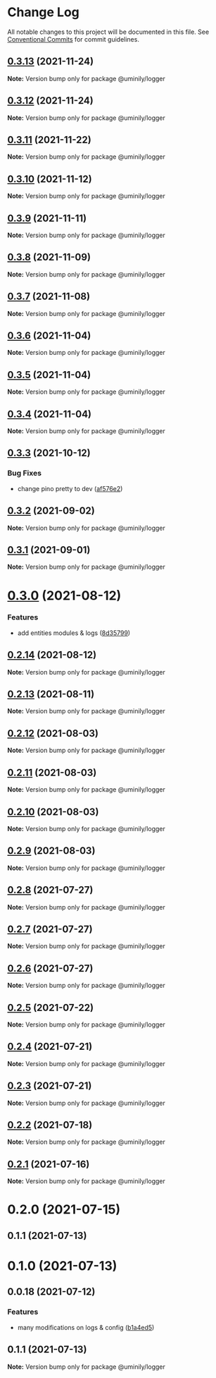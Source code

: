# Change Log

All notable changes to this project will be documented in this file.
See [Conventional Commits](https://conventionalcommits.org) for commit guidelines.

## [0.3.13](https://github.com/Uminily/kodexo/compare/@uminily/logger@0.3.12...@uminily/logger@0.3.13) (2021-11-24)

**Note:** Version bump only for package @uminily/logger





## [0.3.12](https://github.com/Uminily/kodexo/compare/@uminily/logger@0.3.11...@uminily/logger@0.3.12) (2021-11-24)

**Note:** Version bump only for package @uminily/logger





## [0.3.11](https://github.com/Uminily/kodexo/compare/@uminily/logger@0.3.10...@uminily/logger@0.3.11) (2021-11-22)

**Note:** Version bump only for package @uminily/logger





## [0.3.10](https://github.com/Uminily/kodexo/compare/@uminily/logger@0.3.9...@uminily/logger@0.3.10) (2021-11-12)

**Note:** Version bump only for package @uminily/logger





## [0.3.9](https://github.com/Uminily/kodexo/compare/@uminily/logger@0.3.8...@uminily/logger@0.3.9) (2021-11-11)

**Note:** Version bump only for package @uminily/logger





## [0.3.8](https://github.com/Uminily/kodexo/compare/@uminily/logger@0.3.7...@uminily/logger@0.3.8) (2021-11-09)

**Note:** Version bump only for package @uminily/logger





## [0.3.7](https://github.com/Uminily/kodexo/compare/@uminily/logger@0.3.6...@uminily/logger@0.3.7) (2021-11-08)

**Note:** Version bump only for package @uminily/logger





## [0.3.6](https://github.com/Uminily/kodexo/compare/@uminily/logger@0.3.5...@uminily/logger@0.3.6) (2021-11-04)

**Note:** Version bump only for package @uminily/logger





## [0.3.5](https://github.com/Uminily/kodexo/compare/@uminily/logger@0.3.4...@uminily/logger@0.3.5) (2021-11-04)

**Note:** Version bump only for package @uminily/logger





## [0.3.4](https://github.com/Uminily/kodexo/compare/@uminily/logger@0.3.3...@uminily/logger@0.3.4) (2021-11-04)

**Note:** Version bump only for package @uminily/logger





## [0.3.3](https://github.com/Uminily/kodexo/compare/@uminily/logger@0.3.2...@uminily/logger@0.3.3) (2021-10-12)


### Bug Fixes

* change pino pretty to dev ([af576e2](https://github.com/Uminily/kodexo/commit/af576e28e902a560cb82896d3107ba81b375e497))





## [0.3.2](https://github.com/Uminily/kodexo/compare/@uminily/logger@0.3.1...@uminily/logger@0.3.2) (2021-09-02)

**Note:** Version bump only for package @uminily/logger





## [0.3.1](https://github.com/Uminily/kodexo/compare/@uminily/logger@0.3.0...@uminily/logger@0.3.1) (2021-09-01)

**Note:** Version bump only for package @uminily/logger





# [0.3.0](https://github.com/Uminily/kodexo/compare/@uminily/logger@0.2.14...@uminily/logger@0.3.0) (2021-08-12)


### Features

* add entities modules & logs ([8d35799](https://github.com/Uminily/kodexo/commit/8d357992000e9ef93c105aeaee28afc5a5c27709))





## [0.2.14](https://github.com/Uminily/kodexo/compare/@uminily/logger@0.2.13...@uminily/logger@0.2.14) (2021-08-12)

**Note:** Version bump only for package @uminily/logger





## [0.2.13](https://github.com/Uminily/kodexo/compare/@uminily/logger@0.2.12...@uminily/logger@0.2.13) (2021-08-11)

**Note:** Version bump only for package @uminily/logger





## [0.2.12](https://github.com/Uminily/kodexo/compare/@uminily/logger@0.2.11...@uminily/logger@0.2.12) (2021-08-03)

**Note:** Version bump only for package @uminily/logger





## [0.2.11](https://github.com/Uminily/kodexo/compare/@uminily/logger@0.2.10...@uminily/logger@0.2.11) (2021-08-03)

**Note:** Version bump only for package @uminily/logger





## [0.2.10](https://github.com/Uminily/kodexo/compare/@uminily/logger@0.2.9...@uminily/logger@0.2.10) (2021-08-03)

**Note:** Version bump only for package @uminily/logger





## [0.2.9](https://github.com/Uminily/kodexo/compare/@uminily/logger@0.2.8...@uminily/logger@0.2.9) (2021-08-03)

**Note:** Version bump only for package @uminily/logger





## [0.2.8](https://github.com/Uminily/kodexo/compare/@uminily/logger@0.2.7...@uminily/logger@0.2.8) (2021-07-27)

**Note:** Version bump only for package @uminily/logger





## [0.2.7](https://github.com/Uminily/kodexo/compare/@uminily/logger@0.2.6...@uminily/logger@0.2.7) (2021-07-27)

**Note:** Version bump only for package @uminily/logger





## [0.2.6](https://github.com/Uminily/kodexo/compare/@uminily/logger@0.2.5...@uminily/logger@0.2.6) (2021-07-27)

**Note:** Version bump only for package @uminily/logger





## [0.2.5](https://github.com/Uminily/kodexo/compare/@uminily/logger@0.2.4...@uminily/logger@0.2.5) (2021-07-22)

**Note:** Version bump only for package @uminily/logger





## [0.2.4](https://github.com/Uminily/kodexo/compare/@uminily/logger@0.2.3...@uminily/logger@0.2.4) (2021-07-21)

**Note:** Version bump only for package @uminily/logger





## [0.2.3](https://github.com/Uminily/kodexo/compare/@uminily/logger@0.2.2...@uminily/logger@0.2.3) (2021-07-21)

**Note:** Version bump only for package @uminily/logger





## [0.2.2](https://github.com/Uminily/kodexo/compare/@uminily/logger@0.2.1...@uminily/logger@0.2.2) (2021-07-18)

**Note:** Version bump only for package @uminily/logger





## [0.2.1](https://github.com/Uminily/kodexo/compare/@uminily/logger@0.2.0...@uminily/logger@0.2.1) (2021-07-16)

**Note:** Version bump only for package @uminily/logger





# 0.2.0 (2021-07-15)



## 0.1.1 (2021-07-13)



# 0.1.0 (2021-07-13)



## 0.0.18 (2021-07-12)


### Features

* many modifications on logs & config ([b1a4ed5](https://github.com/Uminily/kodexo/commit/b1a4ed5eb7485b03a3388749f4f068067640e194))





## 0.1.1 (2021-07-13)

**Note:** Version bump only for package @uminily/logger
